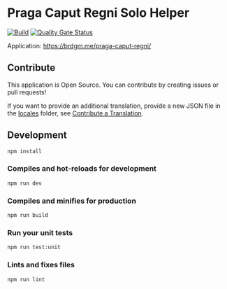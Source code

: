 # Praga Caput Regni Solo Helper

[![Build](https://github.com/brdgm/praga-caput-regni-solo-helper/workflows/Build/badge.svg?branch=develop)](https://github.com/brdgm/praga-caput-regni-solo-helper/actions?query=workflow%3ABuild+branch%3Adevelop)
[![Quality Gate Status](https://sonarcloud.io/api/project_badges/measure?project=brdgm_praga-caput-regni-solo-helper&metric=alert_status)](https://sonarcloud.io/summary/new_code?id=brdgm_praga-caput-regni-solo-helper)


Application: https://brdgm.me/praga-caput-regni/


## Contribute

This application is Open Source. You can contribute by creating issues or pull requests!

If you want to provide an additional translation, provide a new JSON file in the [locales](https://github.com/brdgm/praga-caput-regni-solo-helper/tree/develop/src/locales) folder, see [Contribute a Translation](https://github.com/brdgm/brdgm.github.io/wiki/Contribute-a-Translation).


## Development
```
npm install
```

### Compiles and hot-reloads for development
```
npm run dev
```

### Compiles and minifies for production
```
npm run build
```

### Run your unit tests
```
npm run test:unit
```

### Lints and fixes files
```
npm run lint
```
